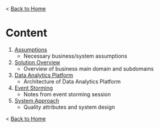 < [Back to Home](../README.md#solution-structure)

# Content

1. [Assumptions](assumptions.md)
    - Necessary business/system assumptions
1. [Solution Overview](solution_overview.md)
    - Overview of business main domain and subdomains
1. [Data Analytics Platform](data_analytics_platform.md)
    - Architecture of Data Analytics Platform
1. [Event Storming](event_storming.md)
    - Notes from event storming session
1. [System Approach](system_approach.md)
    - Quality attributes and system design

< [Back to Home](../README.md#solution-structure)